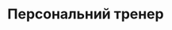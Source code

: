 ---
title: Персональний тренер
image: '/image/coaches/Tonay.png'
education: Освіта
educationDesc: сумду, медичний інститут, факультет фізичної терапії, ерготерапії та спортивної медицини.
achievement: здобутки
achievementDesc: 4-кратна золота та 3-кратно срiбна призерка з чемпіонату з сучасних танців. 3-кратна золота та 2-кратна призерка з легкої атлетики на чемпіонаті україни. тренерський стаж 2 роки.
---